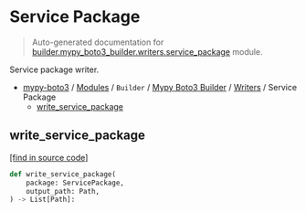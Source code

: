 # Service Package

> Auto-generated documentation for [builder.mypy_boto3_builder.writers.service_package](https://github.com/vemel/mypy_boto3/blob/master/builder/mypy_boto3_builder/writers/service_package.py) module.

Service package writer.

- [mypy-boto3](../../../README.md#mypy_boto3) / [Modules](../../../MODULES.md#mypy-boto3-modules) / `Builder` / [Mypy Boto3 Builder](../index.md#mypy-boto3-builder) / [Writers](index.md#writers) / Service Package
    - [write_service_package](#write_service_package)

## write_service_package

[[find in source code]](https://github.com/vemel/mypy_boto3/blob/master/builder/mypy_boto3_builder/writers/service_package.py#L16)

```python
def write_service_package(
    package: ServicePackage,
    output_path: Path,
) -> List[Path]:
```
